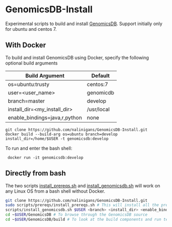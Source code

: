 # GenomicsDB-Install
Experimental scripts to build and install [GenomicsDB](https://github.com/GenomicsDB/GenomicsDB). Support initially only for ubuntu and centos 7.

## With Docker
To build and install GenomicsDB using Docker, specify the following optional build arguments

  | Build Argument | Default |
  | --- | --- |
  | os=ubuntu:trusty|centos:7|<any linux base> | ubuntu:trusty |
  | user=<user_name> | genomicdb |
  | branch=master|develop|<any_branch> | master |
  | install_dir=<my_install_dir> | /usr/local |
  | enable_bindings=java,r,python | none |
  
```
git clone https://github.com/nalinigans/GenomicsDB-Install.git
docker build --build-arg os=ubuntu branch=develop install_dir=/home/$USER -t genomicsdb:develop
```

To run and enter the bash shell:
```
 docker run -it genomicsdb:develop
```

## Directly from bash
The two scripts [install_prereqs.sh](scripts/prereqs/install_prereqs.sh) and [install_genomicsdb.sh](scripts/install_genomicsdb.sh) will work on any Linux OS from a bash shell without Docker.

```bash
git clone https://github.com/nalinigans/GenomicsDB-Install.git
sudo scripts/prereqs/install_prereqs.sh # This will install all the prerequisites necessary to build genomicsdb
scripts/install_genomicsdb.sh $USER <branch> <install_dir> <enable_bindings> # Arguments are optional
cd ~$USER/GenomicsDB # To browse through the GenomicsDB source
cd ~$USER/GenomicsDB/build # To look at the build components and run tests
```
